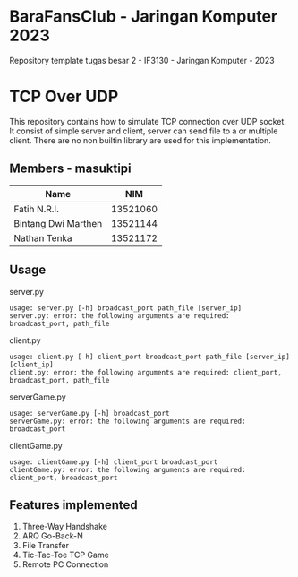 # BaraFansClub - Jaringan Komputer 2023

Repository template tugas besar 2 - IF3130 - Jaringan Komputer - 2023

# TCP Over UDP

This repository contains how to simulate TCP connection over UDP socket. It consist of simple server and client, server can send file to a or multiple client. There are no non builtin library are used for this implementation.

## Members - masuktipi

| Name                |   NIM    |
|---------------------|:--------:|
| Fatih N.R.I.        | 13521060 |
| Bintang Dwi Marthen | 13521144 |
| Nathan Tenka        | 13521172 |

## Usage

server.py

```
usage: server.py [-h] broadcast_port path_file [server_ip]
server.py: error: the following arguments are required: broadcast_port, path_file
```

client.py

```
usage: client.py [-h] client_port broadcast_port path_file [server_ip] [client_ip]
client.py: error: the following arguments are required: client_port, broadcast_port, path_file
```

serverGame.py
```
usage: serverGame.py [-h] broadcast_port
serverGame.py: error: the following arguments are required: broadcast_port
```

clientGame.py
```
usage: clientGame.py [-h] client_port broadcast_port
clientGame.py: error: the following arguments are required: client_port, broadcast_port
```

## Features implemented

1. Three-Way Handshake
2. ARQ Go-Back-N
3. File Transfer
4. Tic-Tac-Toe TCP Game
5. Remote PC Connection
